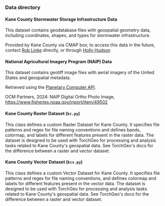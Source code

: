### Data directory

#### Kane County Stormwater Storage Infrastructure Data

This dataset contains geodatabase files with geospatial geometry data, including coordinates, shapes, and types for stormwater infrastructure.

Provided by Kane County via CMAP box; to access this data in the future, contact [Rob Linke](linkerobert@KaneCountyIL.gov) directly, or through [Holly Hudson](HHudson@cmap.illinois.gov)

#### National Agricultural Imagery Program (NAIP) Data

This dataset contains geotiff image files with aerial imagery of the United States and geospatial metadata.

Retrieved using the [Planetary Computer API](https://planetarycomputer.microsoft.com/dataset/naip).

OCM Partners, 2024: NAIP Digital Ortho Photo Image, https://www.fisheries.noaa.gov/inport/item/49502

#### Kane County Raster Dataset (`kc.py`)

This class defines a custom Raster Dataset for Kane County. It specifies file patterns and regex for file naming conventions and defines bands, colormap, and labels for different features present in the raster data. The dataset is designed to be used with TorchGeo for processing and analysis tasks related to Kane County's geospatial data. See TorchGeo's docs for the difference between a raster and vector dataset.

#### Kane County Vector Dataset (`kcv.py`)

This class defines a custom Vector Dataset for Kane County. It specifies file patterns and regex for file naming conventions, and defines colormap and labels for different features present in the vector data. The dataset is designed to be used with TorchGeo for processing and analysis tasks related to Kane County's geospatial data. See TorchGeo's docs for the difference between a raster and vector dataset.
